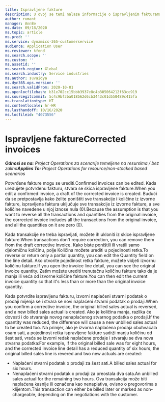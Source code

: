 ```yaml
---
title: Ispravljene fakture
description: U ovoj se temi nalaze informacije o ispravljenim fakturama.
author: rumant
manager: AnnBe
ms.date: 09/18/2020
ms.topic: article
ms.prod: ''
ms.service: dynamics-365-customerservice
audience: Application User
ms.reviewer: kfend
ms.search.scope: ''
ms.custom: ''
ms.assetid: ''
ms.search.region: Global
ms.search.industry: Service industries
ms.author: suvaidya
ms.dyn365.ops.version: ''
ms.search.validFrom: 2020-10-01
ms.openlocfilehash: b31e702cc15bbb3937e8c4b305064212f63ce919
ms.sourcegitcommit: 5c4c9bf3ba018562d6cb3443c01d550489c415fa
ms.translationtype: HT
ms.contentlocale: hr-HR
ms.lasthandoff: 10/16/2020
ms.locfileid: "4073556"
---
```

# <a name="corrected-invoices"></a><span data-ttu-id="3237c-103">Ispravljene fakture</span><span class="sxs-lookup"><span data-stu-id="3237c-103">Corrected invoices</span></span>

<span data-ttu-id="3237c-104">_**Odnosi se na:** Project Operations za scenarije temeljene na resursima / bez zaliha_</span><span class="sxs-lookup"><span data-stu-id="3237c-104">_**Applies To:** Project Operations for resource/non-stocked based scenarios_</span></span>

<span data-ttu-id="3237c-105">Potvrđene fakture mogu se urediti.</span><span class="sxs-lookup"><span data-stu-id="3237c-105">Confirmed invoices can be edited.</span></span> <span data-ttu-id="3237c-106">Kada uređujete potvrđenu fakturu, stvara se skica ispravljene fakture.</span><span class="sxs-lookup"><span data-stu-id="3237c-106">When you edit a confirmed invoice, a draft of the corrected invoice is created.</span></span> <span data-ttu-id="3237c-107">Budući da se pretpostavlja kako želite poništiti sve transakcije i količine iz izvorne fakture, ispravljena faktura uključuje sve transakcije iz izvorne fakture, a sve količine navedene u njoj iznose nula (0).</span><span class="sxs-lookup"><span data-stu-id="3237c-107">Because the assumption is that you want to reverse all the transactions and quantities from the original invoice, the corrected invoice includes all the transactions from the original invoice, and all the quantities on it are zero (0).</span></span>

<span data-ttu-id="3237c-108">Kada transakcije ne treba ispravljati, možete ih ukloniti iz skice ispravljene fakture.</span><span class="sxs-lookup"><span data-stu-id="3237c-108">When transactions don't require correction, you can remove them from the draft corrective invoice.</span></span> <span data-ttu-id="3237c-109">Kako biste poništili ili vratili samo djelomičnu količinu, polje Količina možete urediti u pojedinosti retka.</span><span class="sxs-lookup"><span data-stu-id="3237c-109">To reverse or return only a partial quantity, you can edit the Quantity field on the line detail.</span></span> <span data-ttu-id="3237c-110">Ako otvorite pojedinost retka fakture, možete vidjeti izvornu količinu fakture.</span><span class="sxs-lookup"><span data-stu-id="3237c-110">If you open the invoice line detail, you can see the original invoice quantity.</span></span> <span data-ttu-id="3237c-111">Zatim možete urediti trenutačnu količinu fakture tako da je manja ili veća od izvorne količine fakture.</span><span class="sxs-lookup"><span data-stu-id="3237c-111">You can then edit the current invoice quantity so that it's less than or more than the original invoice quantity.</span></span>

<span data-ttu-id="3237c-112">Kada potvrdite ispravljenu fakturu, izvorni naplaćeni stvarni podatak o prodaji mijenja se i stvara se novi naplaćeni stvarni podatak o prodaji.</span><span class="sxs-lookup"><span data-stu-id="3237c-112">When you confirm a corrective invoice, the original billed sales actual is reversed, and a new billed sales actual is created.</span></span> <span data-ttu-id="3237c-113">Ako je količina manja, razlika će dovesti i do stvaranja novog nenaplaćenog stvarnog podatka o prodaji.</span><span class="sxs-lookup"><span data-stu-id="3237c-113">If the quantity was reduced, the difference will cause a new unbilled sales actual to be created too.</span></span> <span data-ttu-id="3237c-114">Na primjer, ako je izvorna naplaćena prodaja obuhvaćala osam sati, a pojedinost retka ispravljene fakture sadrži manju količinu od šest sati, vraća se izvorni redak naplaćene prodaje i stvaraju se dva nova stvarna podatka:</span><span class="sxs-lookup"><span data-stu-id="3237c-114">For example, if the original billed sale was for eight hours, and the corrected invoice line detail has a reduced quantity of six hours, the original billed sales line is revered and two new actuals are created:</span></span>

- <span data-ttu-id="3237c-115">Naplaćeni stvarni podatak o prodaji za šest sati.</span><span class="sxs-lookup"><span data-stu-id="3237c-115">A billed sales actual for six hours.</span></span>
- <span data-ttu-id="3237c-116">Nenaplaćeni stvarni podatak o prodaji za preostala dva sata.</span><span class="sxs-lookup"><span data-stu-id="3237c-116">An unbilled sales actual for the remaining two hours.</span></span> <span data-ttu-id="3237c-117">Ova transakcija može biti naplaćena kasnije ili označena kao nenaplativa, ovisno o pregovorima s klijentom.</span><span class="sxs-lookup"><span data-stu-id="3237c-117">This transaction can either be billed later or marked as non-chargeable, depending on the negotiations with the customer.</span></span>

